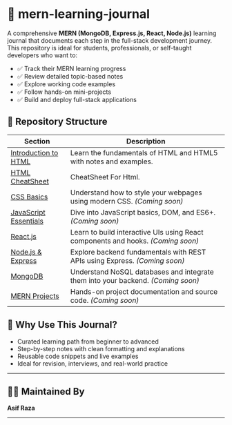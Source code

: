 # 📘 mern-learning-journal

A comprehensive **MERN (MongoDB, Express.js, React, Node.js)** learning journal that documents each step in the full-stack development journey. This repository is ideal for students, professionals, or self-taught developers who want to:

- ✅ Track their MERN learning progress
- ✅ Review detailed topic-based notes
- ✅ Explore working code examples
- ✅ Follow hands-on mini-projects
- ✅ Build and deploy full-stack applications

## 📂 Repository Structure

| Section | Description |
|--------|-------------|
| [Introduction to HTML](./Introduction%20to%20Html/) | Learn the fundamentals of HTML and HTML5 with notes and examples. |
| [HTML CheatSheet](https://itx-asif.github.io/mern-learning-journal/Introduction%20to%20Html/cheatsheet.html) |CheatSheet For Html. |
| [CSS Basics](./css-guide/README.md) | Understand how to style your webpages using modern CSS. *(Coming soon)* |
| [JavaScript Essentials](./javascript-guide/README.md) | Dive into JavaScript basics, DOM, and ES6+. *(Coming soon)* |
| [React.js](./react-guide/README.md) | Learn to build interactive UIs using React components and hooks. *(Coming soon)* |
| [Node.js & Express](./backend-guide/README.md) | Explore backend fundamentals with REST APIs using Express. *(Coming soon)* |
| [MongoDB](./database-guide/README.md) | Understand NoSQL databases and integrate them into your backend. *(Coming soon)* |
| [MERN Projects](./projects/) | Hands-on project documentation and source code. *(Coming soon)* |

## 🧠 Why Use This Journal?

- Curated learning path from beginner to advanced
- Step-by-step notes with clean formatting and explanations
- Reusable code snippets and live examples
- Ideal for revision, interviews, and real-world practice

---

## 🧑‍💻 Maintained By

**Asif Raza**  

---
